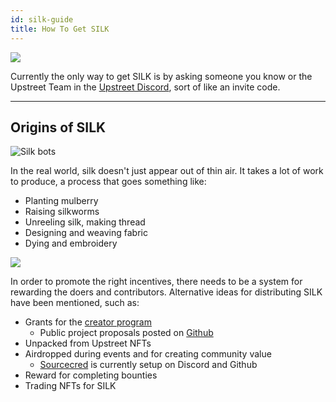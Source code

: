 ```yaml
---
id: silk-guide
title: How To Get SILK
---
```


![](/img/gift_silk.jpg)

Currently the only way to get SILK is by asking someone you know or the Upstreet Team in the [Upstreet Discord](https://discord.gg/upstreet), sort of like an invite code.

---

## Origins of SILK

![Silk bots](/img/silkbots.jpg)

In the real world, silk doesn't just appear out of thin air. It takes a lot of work to produce, a process that goes something like:

- Planting mulberry
- Raising silkworms
- Unreeling silk, making thread
- Designing and weaving fabric
- Dying and embroidery

![](https://i.imgur.com/PjvZx25.png)

In order to promote the right incentives, there needs to be a system for rewarding the doers and contributors. Alternative ideas for distributing SILK have been mentioned, such as:

- Grants for the [creator program](https://utc9pqk8vl1.typeform.com/to/rZp09YYu)
  - Public project proposals posted on [Github](https://github.com/upstreetai/street-assets/issues)
- Unpacked from Upstreet NFTs
- Airdropped during events and for creating community value
  - [Sourcecred](https://sourcecred.io/) is currently setup on Discord and Github
- Reward for completing bounties
- Trading NFTs for SILK

